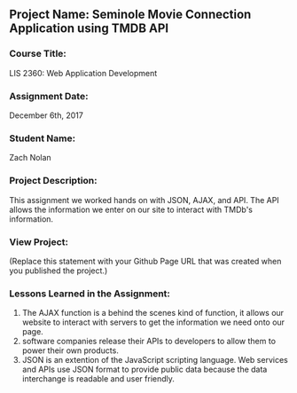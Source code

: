 ## Project Name:  Seminole Movie Connection Application using TMDB API

### Course Title:
LIS 2360:  Web Application Development

### Assignment Date:  
December 6th, 2017

### Student Name:  
Zach Nolan 

### Project Description:
This assignment we worked hands on with JSON, AJAX, and API. The API allows the information we enter on our site to interact with TMDb's information.

### View Project:
(Replace this statement with your Github Page URL that was created when you 
 published the project.)

### Lessons Learned in the Assignment:
1. The AJAX function is a behind the scenes kind of function, it allows our website to interact with servers to get the information we need onto our page.
2. software companies release their APIs to developers to allow them to power their own products.
3. JSON is an extention of the JavaScript scripting language. Web services and APIs use JSON format to provide public data because the data interchange is readable and user friendly. 
